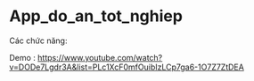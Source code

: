 # App_do_an_tot_nghiep
Các chức năng:

Demo : https://www.youtube.com/watch?v=DODe7Lgdr3A&list=PLc1XcF0mfOuibIzLCp7ga6-1O7Z7ZtDEA
